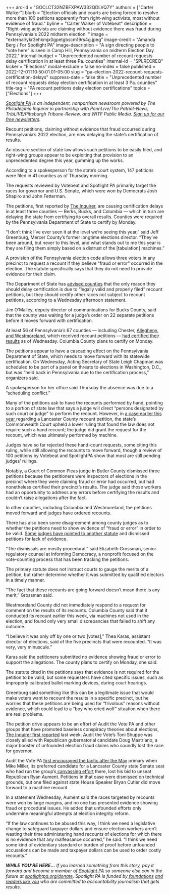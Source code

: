 +++
arc-id = "GOCLCT32NZBFXPAW332QDLVQ7Y"
authors = ["Carter Walker"]
blurb = "Election officials and courts are being forced to resolve more than 100 petitions apparently from right-wing activists, most without evidence of fraud."
byline = "Carter Walker of Votebeat"
description = "Right-wing activists are claiming without evidence there was fraud during Pennsylvania's 2022 midterm election. "
image = "external/ykr3ehkmjx0gpetgbscm19rs4g.jpeg"
image-credit = "Amanda Berg / For Spotlight PA"
image-description = "A sign directing people to \"vote here\" is seen in Camp Hill, Pennsylvania on midterm Election Day 2022."
internal-budget = "Unprecedented number of recount requests delay certification in at least three Pa. counties"
internal-id = "SPLRECREQ"
kicker = "Elections"
modal-exclude = false
no-index = false
published = 2022-12-01T10:50:01.01-05:00
slug = "pa-election-2022-recount-requests-certification-delays"
suppress-date = false
title = "Unprecedented number of recount requests delay election certification in at least 3 Pa. counties"
title-tag = "PA recount petitions delay election certifications"
topics = ["Elections"]
+++

<a href="https://www.spotlightpa.org/"><i>Spotlight PA</i></a><i> is an independent, nonpartisan newsroom powered by The Philadelphia Inquirer in partnership with PennLive/The Patriot-News, TribLIVE/Pittsburgh Tribune-Review, and WITF Public Media. </i><a href="https://www.spotlightpa.org/newsletters"><i>Sign up for our free newsletters</i></a><i>.</i>

Recount petitions, claiming without evidence that fraud occurred during Pennsylvania’s 2022 election, are now delaying the state’s certification of results.

An obscure section of state law allows such petitions to be easily filed, and right-wing groups appear to be exploiting that provision to an unprecedented degree this year, gumming up the works.

According to a spokesperson for the state’s court system, 147 petitions were filed in 41 counties as of Thursday morning.

The requests reviewed by Votebeat and Spotlight PA primarily target the races for governor and U.S. Senate, which were won by Democrats Josh Shapiro and John Fetterman.

<script src="https://www.spotlightpa.org/embed.js" async></script><div data-spl-embed-version="1" data-spl-src="https://www.spotlightpa.org/embeds/newsletter/"></div>


The petitions, first reported by <a href="https://www.inquirer.com/politics/election/doug-mastriano-pa-governor-election-results-recount-petitions-20221123.html">The Inquirer</a>, are causing certification delays in at least three counties — Berks, Bucks, and Columbia — which in turn are delaying the state from certifying its overall results. Counties were required by the Pennsylvania Department of State to certify by Monday.

“I don’t think I’ve ever seen it at the level we’re seeing this year,” said Jeff Greenburg, Mercer County’s former longtime elections director. “They’ve been around, but never to this level, and what stands out to me this year is they are filing them simply based on a distrust of the [tabulation] machines.”

A provision of the Pennsylvania election code allows three voters in any precinct to request a recount if they believe “fraud or error” occurred in the election. The statute specifically says that they do not need to provide evidence for their claim.

The Department of State has <a href="https://www.pennlive.com/elections/2022/11/recount-efforts-hold-up-pa-election-certifications-its-a-fluid-situation.html">advised counties</a> that the only reason they should delay certification is due to “legally valid and properly filed” recount petitions, but they should certify other races not subject to recount petitions, according to a Wednesday afternoon statement.

Jim O’Malley, deputy director of communications for Bucks County, said that the county was waiting for a judge’s order on 22 separate petitions before it moves forward with certification.

At least 56 of Pennsylvania’s 67 counties — including Chester, <a href="https://triblive.com/local/westmoreland/westmoreland-election-results-certified-hearing-tuesday-for-challenges/">Allegheny, and Westmoreland</a>, which received recount petitions — <a href="https://www.politicspa.com/these-counties-have-certified-their-votes/115664/">had certified their results</a> as of Wednesday. Columbia County plans to certify on Monday.

The petitions appear to have a cascading effect on the Pennsylvania Department of State, which needs to move forward with its statewide certification. On Wednesday, Acting Secretary of State Leigh Chapman was scheduled to be part of a panel on threats to elections in Washington, D.C., but was “held back in Pennsylvania due to the certification process,” organizers said. 

A spokesperson for her office said Thursday the absence was due to a “scheduling conflict.”

Many of the petitions ask to have the recounts performed by hand, pointing to a portion of state law that says a judge will direct “persons designated by such court or judge” to perform the recount. However, in <a href="https://lancasteronline.com/news/politics/commonwealth-court-upholds-lancaster-county-judge-ashworths-ruling-on-hand-recount-in-100th-house-district/article_3e7fb824-eb4f-11ec-840f-6f1676587b9a.html">a case earlier this year </a>regarding a Lancaster County recount petition, the state’s Commonwealth Court upheld a lower ruling that found the law does not require such a hand recount; the judge did grant the request for the recount, which was ultimately performed by machine.

Judges have so far rejected these hand-count requests, some citing this ruling, while still allowing the recounts to move forward, though a review of 100 petitions by Votebeat and SpotlightPA show that most are still pending judges’ rulings.

Notably, a Court of Common Pleas judge in Butler County dismissed three petitions because the petitioners were inspectors of elections in the precinct where they were claiming fraud or error had occurred, but had nonetheless certified their precinct’s results. The judge said those workers had an opportunity to address any errors before certifying the results and couldn’t raise allegations after the fact.

In other counties, including Columbia and Westmoreland, the petitions moved forward and judges have ordered recounts.

There has also been some disagreement among county judges as to whether the petitions need to show evidence of “fraud or error” in order to be valid. <a href="http://prothysearchnew.yorkcountypa.gov/(S(szobex0ewf0t3zbrjo31mb13))/Handlers/DocumentHandler.ashx?vid=3348004">Some judges have pointed to another statute</a> and dismissed petitions for lack of evidence.

“The dismissals are mostly procedural,” said Elizabeth Grossman, senior regulatory counsel at Informing Democracy, a nonprofit focused on the vote-counting process that has been tracking the petitions.

The primary statute does not instruct courts to gauge the merits of a petition, but rather determine whether it was submitted by qualified electors in a timely manner.

“The fact that these recounts are going forward doesn’t mean there is any merit,” Grossman said.

Westmoreland County did not immediately respond to a request for comment on the results of its recounts. Columbia County said that it conducted its recount earlier this week, via machines not used in the election, and found only very small discrepancies that failed to shift any outcome.

“I believe it was only off by one or two [votes],” Thea Karas, assistant director of elections, said of the five precincts that were recounted. “It was very, very minuscule.”

Karas said the petitioners submitted no evidence showing fraud or error to support the allegations. The county plans to certify on Monday, she said.

The statute cited in the petitions says that evidence is not required for the petition to be valid, but some requesters have cited specific issues, such as improperly calibrated ballot marking devices, during court hearings.

Greenburg said something like this can be a legitimate issue that would make voters want to recount the results in a specific precinct, but he worries that these petitions are being used for “frivolous” reasons without evidence, which could lead to a “boy who cried wolf” situation when there are real problems.

<script src="https://www.spotlightpa.org/embed.js" async></script><div data-spl-embed-version="1" data-spl-src="https://www.spotlightpa.org/embeds/donate/?cta_text=YES%2C%20I%20want%20to%20contribute&eyebrow_text=support%20spotlight%20pa&teaser_text=The%20future%20of%20Spotlight%20PA%20depends%20on%20your%20support.%20Make%20a%20tax-deductible%20gift%20now%20to%20ensure%20this%20vital%20journalism%20can%20continue%20in%202023.%20As%20a%20special%20bonus%2C%20%3Cb%3Eall%20gifts%20will%20be%20TRIPLED%20through%20Dec.%203.%20"></div>

The petition drive appears to be an effort of Audit the Vote PA and other groups that have promoted baseless conspiracy theories about elections, <a href="https://www.inquirer.com/politics/election/doug-mastriano-pa-governor-election-results-recount-petitions-20221123.html">The Inquirer first reported</a> last week. Audit the Vote’s Toni Shuppe was closely allied with Republican gubernatorial candidate Doug Mastriano, a major booster of unfounded election fraud claims who soundly lost the race for governor.

Audit the Vote PA <a href="https://lancasteronline.com/news/politics/court-strikes-down-recount-effort-in-36th-state-senate-district/article_7edcc4ae-e2b5-11ec-976a-8f5000ac8a9a.html">first encouraged the tactic after the May</a> primary when Mike Miller, its preferred candidate for a Lancaster County state Senate seat who had run the group’s<a href="https://lancasteronline.com/news/politics/audit-the-vote-gave-us-its-canvassing-data-to-check-the-results-it-was-riddled/article_8f0a6c2a-cd6e-11ec-9f73-b3e07fd7b64b.html"> canvassing effort</a> there, lost his bid to unseat Republican Ryan Aument. Petitions in that case were dismissed on technical grounds, but one filed against state House Speaker Bryan Cutler did move forward to a machine recount.

In a statement Wednesday, Aument said the races targeted by recounts were won by large margins, and no one has presented evidence showing fraud or procedural issues. He added that unfounded efforts only undermine meaningful attempts at election integrity reform.

“If the law continues to be abused this way, I think we need a legislative change to safeguard taxpayer dollars and ensure election workers aren’t wasting their time administering hand recounts of elections for which there is no evidence that any malfeasance occurred,” he said. “I think we need some kind of evidentiary standard or burden of proof before unfounded accusations can be made and taxpayer dollars can be used to order costly recounts.”

<i><b>WHILE YOU’RE HERE...</b></i><i> If you learned something from this story, pay it forward and become a member of </i><a href="https://www.spotlightpa.org/"><i>Spotlight PA</i></a><i> so someone else can in the future at </i><a href="http://spotlightpa.org/donate"><i>spotlightpa.org/donate</i></a><i>. Spotlight PA is funded by</i><a href="https://www.spotlightpa.org/support"><i> foundations</i></a><i> </i><a href="https://www.spotlightpa.org/support"><i>and readers like you</i></a><i> who are committed to accountability journalism that gets results.</i>
